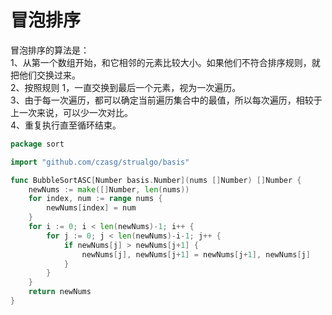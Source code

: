 # 冒泡排序

冒泡排序的算法是：  
1、从第一个数组开始，和它相邻的元素比较大小。如果他们不符合排序规则，就把他们交换过来。    
2、按照规则 1，一直交换到最后一个元素，视为一次遍历。     
3、由于每一次遍历，都可以确定当前遍历集合中的最值，所以每次遍历，相较于上一次来说，可以少一次对比。  
4、重复执行直至循环结束。  

```go title="https://github.com/czasg/strualgo/blob/main/algo/sort/bubble.go"
package sort

import "github.com/czasg/strualgo/basis"

func BubbleSortASC[Number basis.Number](nums []Number) []Number {
	newNums := make([]Number, len(nums))
	for index, num := range nums {
		newNums[index] = num
	}
	for i := 0; i < len(newNums)-1; i++ {
		for j := 0; j < len(newNums)-i-1; j++ {
			if newNums[j] > newNums[j+1] {
				newNums[j], newNums[j+1] = newNums[j+1], newNums[j]
			}
		}
	}
	return newNums
}
```
